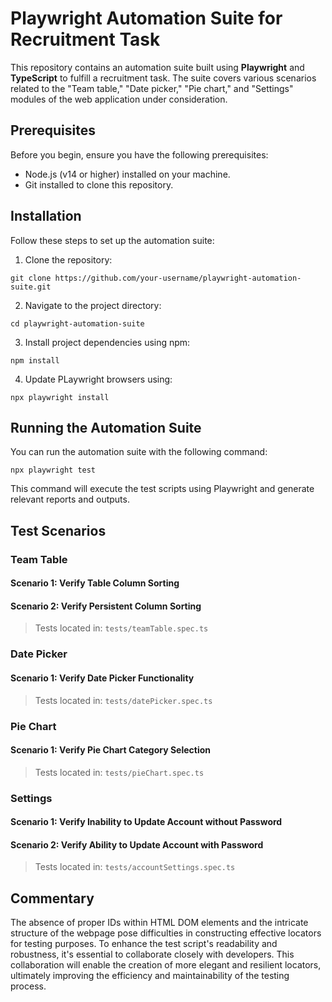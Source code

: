 # Playwright Automation Suite for Recruitment Task

This repository contains an automation suite built using **Playwright** and **TypeScript** to fulfill a recruitment task. The suite covers various scenarios related to the "Team table," "Date picker," "Pie chart," and "Settings" modules of the web application under consideration.

## Prerequisites

Before you begin, ensure you have the following prerequisites:

- Node.js (v14 or higher) installed on your machine.
- Git installed to clone this repository.

## Installation

Follow these steps to set up the automation suite:

1. Clone the repository:

```
git clone https://github.com/your-username/playwright-automation-suite.git
```

2. Navigate to the project directory:

```
cd playwright-automation-suite
```

3. Install project dependencies using npm:

```
npm install
```

4. Update PLaywright browsers using:

```
npx playwright install
```

## Running the Automation Suite

You can run the automation suite with the following command:

```
npx playwright test
```

This command will execute the test scripts using Playwright and generate relevant reports and outputs.

## Test Scenarios

### Team Table

#### Scenario 1: Verify Table Column Sorting

#### Scenario 2: Verify Persistent Column Sorting

> Tests located in: `tests/teamTable.spec.ts`

### Date Picker

#### Scenario 1: Verify Date Picker Functionality

> Tests located in: `tests/datePicker.spec.ts`

### Pie Chart

#### Scenario 1: Verify Pie Chart Category Selection

> Tests located in: `tests/pieChart.spec.ts`

### Settings

#### Scenario 1: Verify Inability to Update Account without Password

#### Scenario 2: Verify Ability to Update Account with Password

> Tests located in: `tests/accountSettings.spec.ts`

## Commentary

The absence of proper IDs within HTML DOM elements and the intricate structure of the webpage pose difficulties in constructing effective locators for testing purposes. To enhance the test script's readability and robustness, it's essential to collaborate closely with developers. This collaboration will enable the creation of more elegant and resilient locators, ultimately improving the efficiency and maintainability of the testing process.
